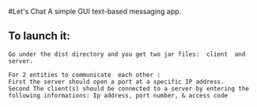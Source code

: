 #Let's Chat
A simple GUI text-based messaging app.


## To launch it:
	Go under the dist directory and you get two jar files:  client  and server.

	For 2 entities to communicate  each other :
	First the server should open a port at a specific IP address.
	Second The client(s) should be connected to a server by entering the following informations: Ip address, port number, & access code 


